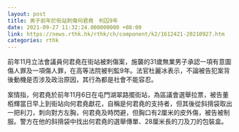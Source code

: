 ```yaml
---
layout: post
title: 男子前年於街站刺傷何君堯　判囚9年
date: 2021-09-27 11:32:24.000000000 +08:00
link: https://news.rthk.hk/rthk/ch/component/k2/1612421-20210927.htm
categories: rthk
---
```


前年11月立法會議員何君堯在街站被刺傷案，施襲的31歲無業男子承認一項有意圖傷人罪及一項傷人罪，在高等法院被判監9年。法官杜麗冰表示，不論被告犯案背後動機是否涉及政治原因，其行為都是社會不能容忍。

案情指，何君堯於前年11月6日在屯門湖翠路擺街站，為區議會選舉拉票，被告董栢輝當日早上到街站向何君堯獻花，自稱是何君堯的支持者，但其後從斜揹袋取出一把利刀，刺向對方左胸，何君堯及時閃避，但胸口有2厘米的皮外傷，被告被制服。警方在他的斜揹袋中找出何君堯的選舉傳單、28厘米長的刀及刀的包裝盒。
